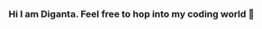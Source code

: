 ### Hi I am Diganta. Feel free to hop into my coding world 👋

<!--
**Diganta165/Diganta165** is a ✨ _special_ ✨ repository because its `README.md` (this file) appears on your GitHub profile.

Here are some ideas to get you started:

- 🔭 I’m currently working on ... Soptless(You will find it in the repository)
- 🌱 I’m currently learning ... (React and JavaScript)
- 👯 I’m looking to collaborate on ...
- 🤔 I’m looking for help with ...
- 💬 Ask me about ... Anything 
- 📫 How to reach me: ... [LinkedIn](https://www.linkedin.com/in/md-shafiur-rahman-diganta-592a96202/) [Instagram](https://www.instagram.com/shafiur_rahman_diganta/)
- 😄 Pronouns: ... He/Him
- ⚡ Fun fact: ... I never get angry :D 
-->
